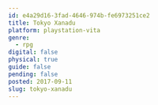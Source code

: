 ```yaml
---
id: e4a29d16-3fad-4646-974b-fe6973251ce2
title: Tokyo Xanadu
platform: playstation-vita
genre:
  - rpg
digital: false
physical: true
guide: false
pending: false
posted: 2017-09-11
slug: tokyo-xanadu
---
```

